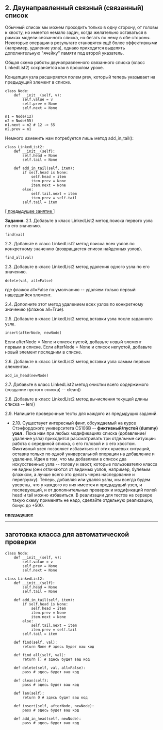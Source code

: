 ## 2. Двунаправленный связный (связанный) список

Обычный список мы можем проходить только в одну сторону, от головы к хвосту, но имеется немало задач, когда желательно оставаться в рамках модели связанного списка, но бегать по нему в обе стороны. Некоторые операции в результате становятся ещё более эффективными (например, удаление узла), однако приходится выделять дополнительную "ячейку" памяти под второй указатель.

Общая схема работы двунаправленного связанного списка (класс LinkedList2) сохраняется как в прошлом уроке.

Концепция узла расширяется полем prev, который теперь указывает на предыдущий элемент в списке.

```
class Node:
    def __init__(self, v):
        self.value = v
        self.prev = None
        self.next = None

n1 = Node(12)
n2 = Node(55)
n1.next = n2 # 12 -> 55
n2.prev = n1
```

Немного изменить нам потребуется лишь метод add_in_tail():

```
class LinkedList2:  
    def __init__(self):
        self.head = None
        self.tail = None

    def add_in_tail(self, item):
        if self.head is None:
            self.head = item
            item.prev = None
            item.next = None
        else:
            self.tail.next = item
            item.prev = self.tail
        self.tail = item
```

[[ предыдущее занятие ]](https://skillsmart.ru/algo/py-kf32y/fb50h6802e1s.html)

**Задания.**
2.1. Добавьте в класс LinkedList2 метод поиска первого узла по его значению.

```
find(val)
```

2.2. Добавьте в класс LinkedList2 метод поиска всех узлов по конкретному значению (возвращается список найденных узлов).

```
find_all(val)
```

2.3. Добавьте в класс LinkedList2 метод удаления одного узла по его значению.

```
delete(val, all=False)
```

где флажок all=False по умолчанию -- удаляем только первый нашедшийся элемент.

2.4. Дополните этот метод удалением всех узлов по конкретному значению (флажок all=True).

2.5. Добавьте в класс LinkedList2 метод вставки узла после заданного узла.

```
insert(afterNode, newNode)
```

Если afterNode = None и список пустой, добавьте новый элемент первым в списке.
Если afterNode = None и список непустой, добавьте новый элемент последним в списке.

2.6. Добавьте в класс LinkedList2 метод вставки узла самым первым элементом.

```
add_in_head(newNode)
```

2.7. Добавьте в класс LinkedList2 метод очистки всего содержимого (создание пустого списка) -- clean()

2.8. Добавьте в класс LinkedList2 метод вычисления текущей длины списка -- len()

2.9. Напишите проверочные тесты для каждого из предыдущих заданий.

* 2.10. Существует интересный финт, обсуждаемый на курсе Стэнфордского университета CS106B --  **фиктивный/пустой (dummy) узел** . Пока нам при любых модификациях списка (добавление/удаление узла) приходится рассматривать три отдельные ситуации: работа с серединой списка, с его головой и с его хвостом. Фиктивный узел позволяет избавиться от этих краевых ситуаций, оставив только по одной универсальной операции на добавление и удаление. Идея в том, что мы добавляем в список два искусственных узла -- голову и хвост, которые пользователю класса не видны (они отличаются от видимых узлов, например, булевым флажком, а лучше всего это делать через наследование и перегрузку). Теперь, добавляя или удаляя узлы, мы всегда будем уверены, что у каждого из них имеется и предыдущий узел, и последующий, и от дополнительных проверок и модификаций полей head и tail можно избавиться.
  В реализации для тестов на сервере такую схему применять не надо, сделайте отдельную реализацию, бонус до +500.

**[предыдущее](https://skillsmart.ru/algo/py-kf32y/fb50h6802e1s.html)**

---

## заготовка класса для автоматической проверки

```
class Node:
    def __init__(self, v):
        self.value = v
        self.prev = None
        self.next = None

class LinkedList2:  
    def __init__(self):
        self.head = None
        self.tail = None

    def add_in_tail(self, item):
        if self.head is None:
            self.head = item
            item.prev = None
            item.next = None
        else:
            self.tail.next = item
            item.prev = self.tail
        self.tail = item

    def find(self, val):
        return None # здесь будет ваш код

    def find_all(self, val):
        return [] # здесь будет ваш код

    def delete(self, val, all=False):
        pass # здесь будет ваш код

    def clean(self):
        pass # здесь будет ваш код

    def len(self):
        return 0 # здесь будет ваш код

    def insert(self, afterNode, newNode):
        pass # здесь будет ваш код

    def add_in_head(self, newNode):
        pass # здесь будет ваш код   
```
